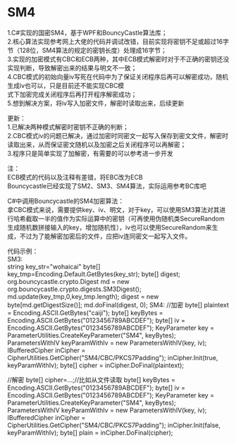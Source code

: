 # SM4
1.C#实现的国密SM4，基于WPF和BouncyCastle算法库；  
2.核心算法实现参考网上大佬的代码并调试改错，目前实现将密钥不足或超过16字节（128位，SM4算法的规定的密钥长度）处理成16字节；   
3.实现的加密模式有CBC和ECB两种，其中ECB模式解密时对于不正确的密钥还没实现判断，导致解密出来的结果与明文不一致；  
4.CBC模式的初始向量iv写死在代码中为了保证关闭程序后再可以解密成功，随机生成iv也可以，只是目前还不能实现CBC模  
  式下加密完成关闭程序后再打开程序解密成功；  
5.想到解决方案，将iv写入加密文件，解密时读取出来，后续更新  
  
更新：  
1.已解决两种模式解密时密钥不正确的判断；  
2.CBC模式iv的问题已解决，通过加密时同密文一起写入保存到密文文件，解密时读取出来，从而保证密文随机以及加密之后关闭程序可以再解密；  
3.程序只是简单实现了加解密，有需要的可以参考进一步开发

注：  
ECB模式的代码以及注释有差错，将EBC改为ECB  
Bouncycastle已经实现了SM2、SM3、SM4算法，实际运用参考BC库吧  

C#中调用Bouncycastle的SM4加密算法：  
拿CBC模式来说，需要提供key、iv、明文，对于key，可以使用SM3算法对其进行哈希截取一半的值作为实际运算中的密钥（可再使用伪随机类SecureRandom生成随机数拼接输入的key，增加随机性），iv也可以使用SecureRandom来生成，不过为了能解密加密后的文件，应把iv连同密文一起写入文件。  

代码示例：  
SM3:  
  string key_str="wohaicai"
  byte[] key_tmp=Encoding.Default.GetBytes(key_str);
  byte[] digest;
  org.bouncycastle.crypto.Digest md = new org.bouncycastle.crypto.digests.SM3Digest();
  md.update(key_tmp,0,key_tmp.length);
  digest = new byte[md.getDigestSize()];
  md.doFinal(digest, 0);
SM4:
  //加密
  byte[] plaintext = Encoding.ASCII.GetBytes("caiji");
  byte[] keyBytes = Encoding.ASCII.GetBytes("0123456789ABCDEF");
  byte[] iv = Encoding.ASCII.GetBytes("0123456789ABCDEF");
  KeyParameter key = ParameterUtilities.CreateKeyParameter("SM4", keyBytes);
  ParametersWithIV keyParamWithIv = new ParametersWithIV(key, iv);
  IBufferedCipher inCipher = CipherUtilities.GetCipher("SM4/CBC/PKCS7Padding");
  inCipher.Init(true, keyParamWithIv);
  byte[] cipher = inCipher.DoFinal(plaintext);
  
  //解密
  byte[] cipher=...;//比如从文件读取
  byte[] keyBytes = Encoding.ASCII.GetBytes("0123456789ABCDEF");
  byte[] iv = Encoding.ASCII.GetBytes("0123456789ABCDEF");
  KeyParameter key = ParameterUtilities.CreateKeyParameter("SM4", keyBytes);
  ParametersWithIV keyParamWithIv = new ParametersWithIV(key, iv);
  IBufferedCipher inCipher = CipherUtilities.GetCipher("SM4/CBC/PKCS7Padding");
  inCipher.Init(false, keyParamWithIv);
  byte[] plain = inCipher.DoFinal(cipher);


